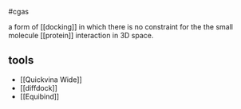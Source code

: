 #cgas 

a form of [[docking]] in which there is no constraint for the the small molecule [[protein]] interaction in 3D space.

## tools
* [[Quickvina Wide]]
* [[diffdock]]
* [[Equibind]]